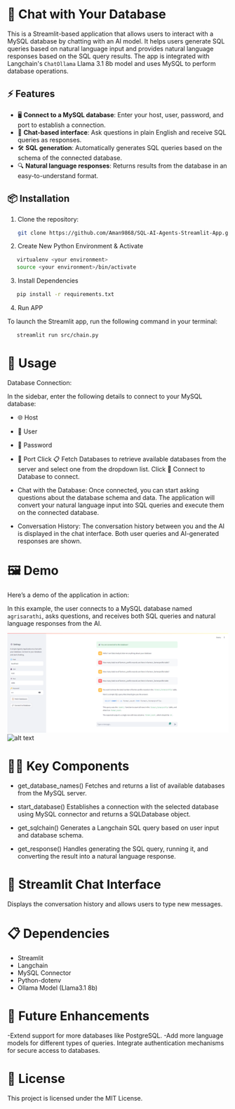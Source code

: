 # 💬 Chat with Your Database

This is a Streamlit-based application that allows users to interact with a MySQL database by chatting with an AI model. It helps users generate SQL queries based on natural language input and provides natural language responses based on the SQL query results. The app is integrated with Langchain's `ChatOllama` Llama 3.1 8b model and uses MySQL to perform database operations.

## ⚡ Features
- 🖥️ **Connect to a MySQL database**: Enter your host, user, password, and port to establish a connection.
- 💬 **Chat-based interface**: Ask questions in plain English and receive SQL queries as responses.
- 🛠️ **SQL generation**: Automatically generates SQL queries based on the schema of the connected database.
- 🔍 **Natural language responses**: Returns results from the database in an easy-to-understand format.

## 📦 Installation

1. Clone the repository:
   ```bash
   git clone https://github.com/Aman9868/SQL-AI-Agents-Streamlit-App.git
   ```
2. Create New Python Environment & Activate

```bash
   virtualenv <your environment>
   source <your environment>/bin/activate
```
3. Install Dependencies

```bash
   pip install -r requirements.txt
```

4. Run APP

To launch the Streamlit app, run the following command in your terminal:
```bash
   streamlit run src/chain.py
```

# 🚀 Usage
Database Connection:

In the sidebar, enter the following details to connect to your MySQL database:

- 🌐 Host
- 👤 User
- 🔑 Password
- 🔌 Port
Click 📋 Fetch Databases to retrieve available databases from the server and select one from the dropdown list. Click 🔗 Connect to Database to connect.

- Chat with the Database:
 Once connected, you can start asking questions about the database schema and data. The application will convert your natural language input into SQL queries and execute them on the connected database.

- Conversation History:
 The conversation history between you and the AI is displayed in the chat interface. Both user queries and AI-generated responses are shown.

# 🖼️ Demo
 Here’s a demo of the application in action:

 In this example, the user connects to a MySQL database named `agrisarathi`, asks questions, and receives both SQL queries and natural language responses from the AI.

![alt text](samplenlp.png)
![alt text](ab11f6fe-b311-4d8c-96fa-43d42a0f449d.gif)




# 🧑‍💻 Key Components
- get_database_names()
  Fetches and returns a list of available databases from the MySQL server.

- start_database()
  Establishes a connection with the selected database using MySQL connector and returns a SQLDatabase object.

- get_sqlchain()
  Generates a Langchain SQL query based on user input and database schema.

- get_response()
 Handles generating the SQL query, running it, and converting the result into a natural language response.

# 🎨 Streamlit Chat Interface
Displays the conversation history and allows users to type new messages.

# 📋 Dependencies
- Streamlit
- Langchain
- MySQL Connector
- Python-dotenv
- Ollama Model (Llama3.1 8b)

# 🔮 Future Enhancements
-Extend support for more databases like PostgreSQL.
-Add more language models for different types of queries.
Integrate authentication mechanisms for secure access to databases.

# 📄 License
This project is licensed under the MIT License.